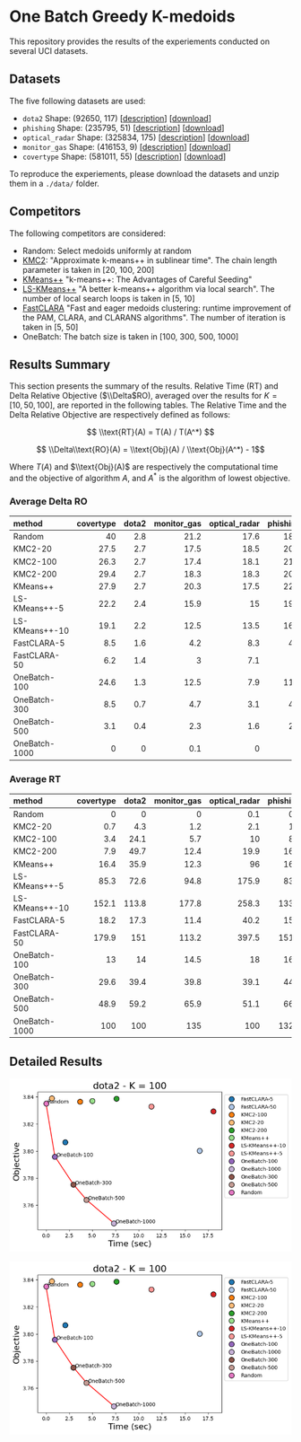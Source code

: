 # One Batch Greedy K-medoids

This repository provides the results of the experiements conducted on several UCI datasets.

## Datasets

The five following datasets are used:
 - ``dota2`` Shape: (92650, 117) [[description](https://archive.ics.uci.edu/dataset/367/dota2+games+results
)] [[download](https://archive.ics.uci.edu/static/public/367/dota2+games+results.zip)] 
 - ``phishing`` Shape: (235795, 51) [[description](https://archive.ics.uci.edu/dataset/967/phiusiil+phishing+url+dataset)]  [[download](https://archive.ics.uci.edu/static/public/967/phiusiil+phishing+url+dataset.zip)]
 - ``optical_radar`` Shape: (325834, 175) [[description](https://archive.ics.uci.edu/dataset/525/crop+mapping+using+fused+optical+radar+data+set)] [[download](https://archive.ics.uci.edu/static/public/525/crop+mapping+using+fused+optical+radar+data+set.zip)]
 - ``monitor_gas`` Shape: (416153, 9) [[description](https://archive.ics.uci.edu/dataset/799/single+elder+home+monitoring+gas+and+position)] [[download](https://archive.ics.uci.edu/static/public/799/single+elder+home+monitoring+gas+and+position.zip)]
 - ``covertype`` Shape: (581011, 55) [[description](https://archive.ics.uci.edu/dataset/31/covertype)] [[download](https://archive.ics.uci.edu/static/public/31/covertype.zip)]

To reproduce the experiements, please download the datasets and unzip them in a ``./data/`` folder.

## Competitors

The following competitors are considered:
 - Random: Select medoids uniformly at random
 - [KMC2](https://ojs.aaai.org/index.php/AAAI/article/view/10259/10118): "Approximate k-means++ in sublinear time". The chain length parameter is taken in [20, 100, 200]
 - [KMeans++](https://theory.stanford.edu/~sergei/papers/kMeansPP-soda.pdf) "k-means++: The Advantages of Careful Seeding"
 - [LS-KMeans++](https://proceedings.mlr.press/v97/lattanzi19a/lattanzi19a.pdf) "A better k-means++ algorithm via local search". The number of local search loops is taken in [5, 10]
 - [FastCLARA](https://www.sciencedirect.com/science/article/pii/S0306437921000557) "Fast and eager medoids clustering: runtime improvement of the PAM, CLARA, and CLARANS algorithms". The number of iteration is taken in [5, 50]
 - OneBatch: The batch size is taken in [100, 300, 500, 1000]

## Results Summary

This section presents the summary of the results. Relative Time (RT) and Delta Relative Objective ($\\Delta$RO), averaged over the results for $K = [10, 50, 100]$, are reported in the following tables. The Relative Time and the Delta Relative Objective are respectively defined as follows:

$$ \\text{RT}(A) = T(A) / T(A^*) $$

$$ \\Delta\\text{RO}(A) = \\text{Obj}(A) / \\text{Obj}(A^*) - 1$$

Where $T(A)$ and $\\text{Obj}(A)$ are respectively the computational time and the objective of algorithm $A$, and $A^*$ is the algorithm of lowest objective.

### Average Delta RO
| method         |   covertype |   dota2 |   monitor_gas |   optical_radar |   phishing |
|:---------------|------------:|--------:|--------------:|----------------:|-----------:|
| Random         |        40   |     2.8 |          21.2 |            17.6 |       18.7 |
| KMC2-20        |        27.5 |     2.7 |          17.5 |            18.5 |       20.8 |
| KMC2-100       |        26.3 |     2.7 |          17.4 |            18.1 |       21.8 |
| KMC2-200       |        29.4 |     2.7 |          18.3 |            18.3 |       20.4 |
| KMeans++       |        27.9 |     2.7 |          20.3 |            17.5 |       22.1 |
| LS-KMeans++-5  |        22.2 |     2.4 |          15.9 |            15   |       19.1 |
| LS-KMeans++-10 |        19.1 |     2.2 |          12.5 |            13.5 |       16.9 |
| FastCLARA-5    |         8.5 |     1.6 |           4.2 |             8.3 |        4.9 |
| FastCLARA-50   |         6.2 |     1.4 |           3   |             7.1 |        4   |
| OneBatch-100   |        24.6 |     1.3 |          12.5 |             7.9 |       11.2 |
| OneBatch-300   |         8.5 |     0.7 |           4.7 |             3.1 |        4.6 |
| OneBatch-500   |         3.1 |     0.4 |           2.3 |             1.6 |        2.2 |
| OneBatch-1000  |         0   |     0   |           0.1 |             0   |        0   |

### Average RT
| method         |   covertype |   dota2 |   monitor_gas |   optical_radar |   phishing |
|:---------------|------------:|--------:|--------------:|----------------:|-----------:|
| Random         |         0   |     0   |           0   |             0.1 |        0.1 |
| KMC2-20        |         0.7 |     4.3 |           1.2 |             2.1 |        1.5 |
| KMC2-100       |         3.4 |    24.1 |           5.7 |            10   |        8.2 |
| KMC2-200       |         7.9 |    49.7 |          12.4 |            19.9 |       16.7 |
| KMeans++       |        16.4 |    35.9 |          12.3 |            96   |       16.2 |
| LS-KMeans++-5  |        85.3 |    72.6 |          94.8 |           175.9 |       83.5 |
| LS-KMeans++-10 |       152.1 |   113.8 |         177.8 |           258.3 |      133.2 |
| FastCLARA-5    |        18.2 |    17.3 |          11.4 |            40.2 |       15.3 |
| FastCLARA-50   |       179.9 |   151   |         113.2 |           397.5 |      151.7 |
| OneBatch-100   |        13   |    14   |          14.5 |            18   |       16.5 |
| OneBatch-300   |        29.6 |    39.4 |          39.8 |            39.1 |       44.8 |
| OneBatch-500   |        48.9 |    59.2 |          65.9 |            51.1 |       66.9 |
| OneBatch-1000  |       100   |   100   |         135   |           100   |      132.8 |

## Detailed Results



![plot](/figures/dota2_100_time_vs_obj.png) 

![plot](/figures/dota2_100_time_vs_obj.png)

